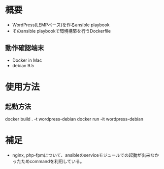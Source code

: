 # 概要

* WordPress(LEMPベース)を作るansible playbook
* そのansible playbookで環境構築を行うDockerfile

## 動作確認端末

* Docker in Mac
* debian 9.5

# 使用方法

## 起動方法

docker build . -t wordpress-debian
docker run -it wordpress-debian

# 補足
* nginx, php-fpmについて、ansibleのserviceモジュールでの起動が出来なかったためcommandを利用している。
